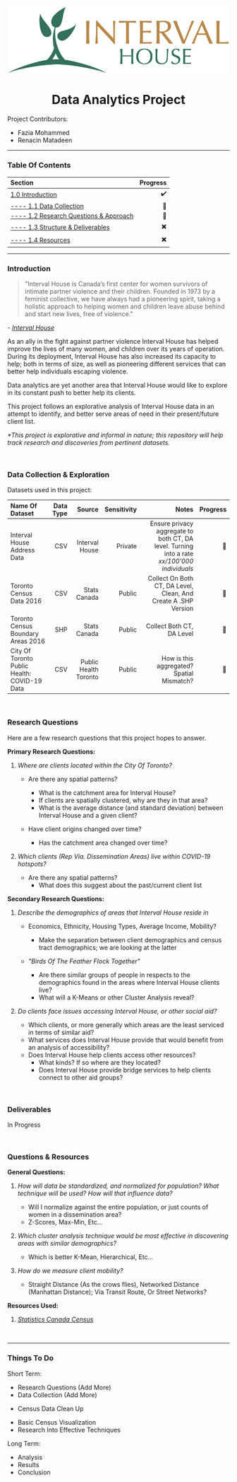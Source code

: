 ![LOGO](https://github.com/renacin/IntervalHouse_DataAnalytics/blob/main/Documents/Images/IH_Logo.png "Interval House Toronto Logo")
<h1 align="center">Data Analytics Project</h1>

Project Contributors:
+ Fazia Mohammed
+ Renacin Matadeen




- - - -
### Table Of Contents ###
Section  | Progress
| :--- | ---:
[1.0 Introduction](https://github.com/renacin/IntervalHouse_DataAnalytics#introduction)  | :heavy_check_mark:
[---- 1.1 Data Collection](https://github.com/renacin/IntervalHouse_DataAnalytics#data-collection--exploration)  | :construction_worker:
[---- 1.2 Research Questions & Approach](https://github.com/renacin/IntervalHouse_DataAnalytics#research-questions--approach)  | :construction_worker:
[---- 1.3 Structure & Deliverables](https://github.com/renacin/IntervalHouse_DataAnalytics#structure--deliverables)  | :heavy_multiplication_x:
[---- 1.4 Resources](https://github.com/renacin/IntervalHouse_DataAnalytics#resources)  | :heavy_multiplication_x:




- - - -
### Introduction ###

>"Interval House is Canada’s first center for women survivors of intimate partner violence and their children.
Founded in 1973 by a feminist collective, we have always had a pioneering spirit, taking a holistic approach to helping
women and children leave abuse behind and start new lives, free of violence."   

_- [Interval House](https://www.intervalhouse.ca/inside-interval-house/)_

As an ally in the fight against partner violence Interval House has helped improve the lives of many women, and children
over its years of operation. During its deployment, Interval House has also increased its capacity to help; both in
terms of size, as well as pioneering different services that can better help individuals escaping violence.

Data analytics are yet another area that Interval House would like to explore in its constant push to better help its clients.

This project follows an explorative analysis of Interval House data in an attempt to identify, and better serve
areas of need in their present/future client list.

_*This project is explorative and informal in nature; this repository will help track research and discoveries from pertinent datasets._

<br />




### Data Collection & Exploration ###
Datasets used in this project:

Name Of Dataset  | Data Type | Source | Sensitivity | Notes | Progress
|:---|---:|---:|---:|---:|---:|
Interval House Address Data | CSV | Interval House | Private | Ensure privacy aggregate to both CT, DA level. Turning into a rate *xx/100'000 individuals* | :construction_worker:
Toronto Census Data 2016 | CSV | Stats Canada | Public | Collect On Both CT, DA Level, Clean, And Create A .SHP Version | :construction_worker:
Toronto Census Boundary Areas 2016 | SHP | Stats Canada | Public | Collect Both CT, DA Level | :construction_worker:
City Of Toronto Public Health: COVID-19 Data | CSV | Public Health Toronto | Public | How is this aggregated? Spatial Mismatch? | :construction_worker:

<br />




### Research Questions ###
Here are a few research questions that this project hopes to answer.


**Primary Research Questions:**
1. _Where are clients located within the City Of Toronto?_
    + Are there any spatial patterns?
        - What is the catchment area for Interval House?
        - If clients are spatially clustered, why are they in that area?
        - What is the average distance (and standard deviation) between Interval House and a given client?

    + Have client origins changed over time?
        - Has the catchment area changed over time?


2. _Which clients (Rep Via. Dissemination Areas) live within COVID-19 hotspots?_
    + Are there any spatial patterns?
        - What does this suggest about the past/current client list


**Secondary Research Questions:**
1. _Describe the demographics of areas that Interval House reside in_
    + Economics, Ethnicity, Housing Types, Average Income, Mobility?
        - Make the separation between client demographics and census tract demographics; we are looking at the latter

    + _"Birds Of The Feather Flock Together"_
        - Are there similar groups of people in respects to the demographics found in the areas where Interval House clients live?
        - What will a K-Means or other Cluster Analysis reveal?


2. _Do clients face issues accessing Interval House, or other social aid?_
    + Which clients, or more generally which areas are the least serviced in terms of similar aid?
    + What services does Interval House provide that would benefit from an analysis of accessibility?
    + Does Interval House help clients access other resources?
        - What kinds? If so where are they located?
        - Does Interval House provide bridge services to help clients connect to other aid groups?

<br />




### Deliverables ###
In Progress

<br />




### Questions & Resources ###

**General Questions:**
1. _How will data be standardized, and normalized for population? What technique will be used? How will that influence data?_
    + Will I normalize against the entire population, or just counts of women in a dissemination area?
    + Z-Scores, Max-Min, Etc...

2. _Which cluster analysis technique would be most effective in discovering areas with similar demographics?_
    + Which is better K-Mean, Hierarchical, Etc...

3. _How do we measure client mobility?_
    + Straight Distance (As the crows flies), Networked Distance (Manhattan Distance); Via Transit Route, Or Street Networks?



**Resources Used:**
1. _[Statistics Canada Census](https://www12.statcan.gc.ca/census-recensement/index-eng.cfm)_

<br />




- - - -
### Things To Do ###
Short Term:
+ Research Questions (Add More)
+ Data Collection (Add More)
- Census Data Clean Up
+ Basic Census Visualization
+ Research Into Effective Techniques

Long Term:
+ Analysis
+ Results
+ Conclusion
